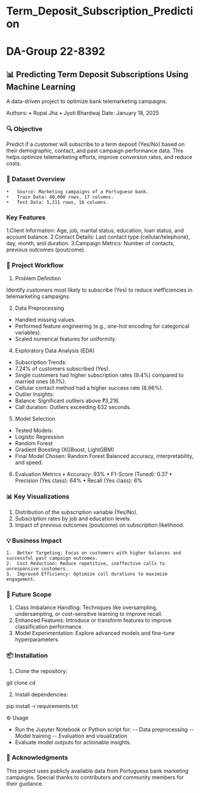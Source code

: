 # Term_Deposit_Subscription_Prediction
# DA-Group 22-8392

## 📊 Predicting Term Deposit Subscriptions Using Machine Learning

A data-driven project to optimize bank telemarketing campaigns.

Authors:
• Rupal Jha • Jyoti Bhardwaj
Date: January 18, 2025

### 🔍 Objective

Predict if a customer will subscribe to a term deposit (Yes/No) based on their demographic, contact, and past campaign performance data. This helps optimize telemarketing efforts, improve conversion rates, and reduce costs.

### 📂 Dataset Overview
	•	Source: Marketing campaigns of a Portuguese bank.
	•	Train Data: 40,000 rows, 17 columns.
	•	Test Data: 5,211 rows, 16 columns.

### Key Features
1.Client Information:
Age, job, marital status, education, loan status, and account balance.
2.Contact Details:
Last contact type (cellular/telephone), day, month, and duration.
3.Campaign Metrics:
Number of contacts, previous outcomes (poutcome).

### 🚀 Project Workflow

1. Problem Definition

Identify customers most likely to subscribe (Yes) to reduce inefficiencies in telemarketing campaigns.

2. Data Preprocessing
   
- Handled missing values.
- Performed feature engineering (e.g., one-hot encoding for categorical variables).
- Scaled numerical features for uniformity.

4. Exploratory Data Analysis (EDA)
- Subscription Trends:
- 7.24% of customers subscribed (Yes).
- Single customers had higher subscription rates (9.4%) compared to married ones (6.1%).
- Cellular contact method had a higher success rate (8.96%).
- Outlier Insights:
- Balance: Significant outliers above ₹3,216.
- Call duration: Outliers exceeding 632 seconds.

5. Model Selection
- Tested Models:
- Logistic Regression
- Random Forest
- Gradient Boosting (XGBoost, LightGBM)
- Final Model Chosen: Random Forest
  Balanced accuracy, interpretability, and speed.

6. Evaluation Metrics
	•	Accuracy: 93%
	•	F1-Score (Tuned): 0.37
	•	Precision (Yes class): 64%
	•	Recall (Yes class): 6%

### 📊 Key Visualizations
1.	Distribution of the subscription variable (Yes/No).
2.	Subscription rates by job and education levels.
3.	Impact of previous outcomes (poutcome) on subscription likelihood.

### 💡 Business Impact
	1.	Better Targeting: Focus on customers with higher balances and successful past campaign outcomes.
	2.	Cost Reduction: Reduce repetitive, ineffective calls to unresponsive customers.
	3.	Improved Efficiency: Optimize call durations to maximize engagement.

### 🔧 Future Scope
1. Class Imbalance Handling:
Techniques like oversampling, undersampling, or cost-sensitive learning to improve recall.
2. Enhanced Features:
Introduce or transform features to improve classification performance.
3. Model Experimentation:
Explore advanced models and fine-tune hyperparameters.

### 📦 Installation
1.	Clone the repository:

git clone <repository-url>
cd <repository-folder>


2.	Install dependencies:

pip install -r requirements.txt

⚙️ Usage
- Run the Jupyter Notebook or Python script for:
-- Data preprocessing
-- Model training
-- Evaluation and visualization
- Evaluate model outputs for actionable insights.

### 👥 Acknowledgments

This project uses publicly available data from Portuguese bank marketing campaigns. Special thanks to contributors and community members for their guidance.
